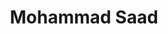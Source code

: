 ---
image_path: /assets/img/cordi2.jpg
title: Mohammad Saad
info: Y19 BS PHY
facebook: saad.mohammad.52493
---
